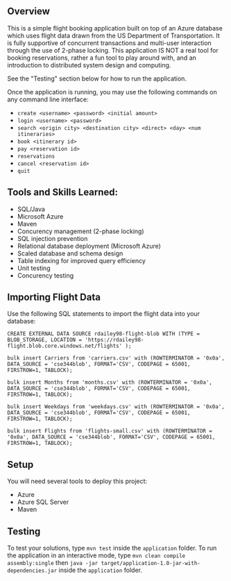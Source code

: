 ## Overview
This is a simple flight booking application built on top of an Azure database which uses flight data drawn from the US Department of Transportation. It is fully supportive of concurrent transactions and multi-user interaction through the use of 2-phase locking. This application IS NOT a real tool for booking reservations, rather a fun tool to play around with, and an introduction to distributed system design and computing.

See the "Testing" section below for how to run the application.

Once the application is running, you may use the following commands on any command line interface:
- `create <username> <password> <initial amount>`
- `login <username> <password>`
- `search <origin city> <destination city> <direct> <day> <num itineraries>`
- `book <itinerary id>`
- `pay <reservation id>`
- `reservations`
- `cancel <reservation id>`
- `quit`

## Tools and Skills Learned:
- SQL/Java
- Microsoft Azure
- Maven
- Concurency management (2-phase locking)
- SQL injection prevention
- Relational database deployment (Microsoft Azure)
- Scaled database and schema design
- Table indexing for improved query efficiency
- Unit testing
- Concurency testing

## Importing Flight Data
Use the following SQL statements to import the flight data into your database:

`CREATE EXTERNAL DATA SOURCE rdailey98-flight-blob
WITH (TYPE = BLOB_STORAGE,
      LOCATION = 'https://rdailey98-flight.blob.core.windows.net/flights'
);`

`bulk insert Carriers from 'carriers.csv'
with (ROWTERMINATOR = '0x0a',
      DATA_SOURCE = 'cse344blob',
      FORMAT='CSV',
      CODEPAGE = 65001,
      FIRSTROW=1,
      TABLOCK);`

`bulk insert Months from 'months.csv'
with (ROWTERMINATOR = '0x0a',
      DATA_SOURCE = 'cse344blob',
      FORMAT='CSV',
      CODEPAGE = 65001,
      FIRSTROW=1,
      TABLOCK);`

`bulk insert Weekdays from 'weekdays.csv'
with (ROWTERMINATOR = '0x0a',
      DATA_SOURCE = 'cse344blob',
      FORMAT='CSV',
      CODEPAGE = 65001,
      FIRSTROW=1,
      TABLOCK);`

`bulk insert Flights from 'flights-small.csv'
with (ROWTERMINATOR = '0x0a',
      DATA_SOURCE = 'cse344blob',
      FORMAT='CSV',
      CODEPAGE = 65001,
      FIRSTROW=1,
      TABLOCK);`

## Setup

You will need several tools to deploy this project:

- Azure
- Azure SQL Server
- Maven

## Testing

To test your solutions, type `mvn test` inside the `application` folder.
To run the application in an interactive mode, type `mvn clean compile assembly:single` then `java -jar target/application-1.0-jar-with-dependencies.jar` inside the `application` folder.
